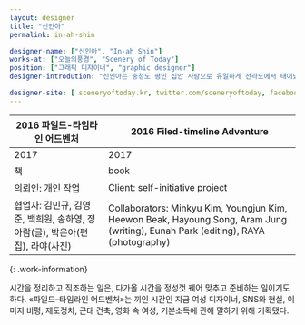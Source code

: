 ```yaml
---
layout: designer
title: "신인아"
permalink: in-ah-shin

designer-name: ["신인아", "In-ah Shin"]
works-at: ["오늘의풍경", "Scenery of Today"]
position: ["그래픽 디자이너", "graphic designer"]
designer-introdution: "신인아는 충청도 평민 집안 사람으로 유일하게 전라도에서 태어났다. 학교는 오스트레일리아 시드니에서 나왔고 지금은 서울 성북동과 을지로를 오가며 독립 생활을 하고 있다. 2015년 1월 19일부터 오늘의풍경이라는 사업자명으로 디자인 작업과 개인 프로젝트를 병행하고 있다. 과거엔 노인의 일상을 인터뷰한 ‹프로젝트 그대로›, 고서를 들여다본 ‹고서점 호산방›을, 현재는 기록 프로젝트 ‹파일드‒타임라인›, 교회 건축 진 «주님이하셨습니다»를 기획, 디자인, 출판한다. 글쓰기 모임 ‹현실탐구단›, 디자인 스터디 모임 ‹원룸스터디클럽›을 운영한다."

designer-site: [ sceneryoftoday.kr, twitter.com/sceneryoftoday, facebook.com/sceneryoftoday, instagram.com/sceneryoftoday ]
---
```


| 2016 파일드-타임라인 어드벤처 | 2016 Filed-timeline Adventure |
|----------------|----------------|
| 2017 | 2017 |
| 책 | book |
| 의뢰인: 개인 작업 | Client: self-initiative project |
| 협업자: 김민규, 김영준, 백희원, 송하영, 정아람(글), 박은아(편집), 라야(사진) | Collaborators: Minkyu Kim, Youngjun Kim, Heewon Beak, Hayoung Song, Aram Jung (writing), Eunah Park (editing), RAYA (photography) |
{: .work-information}

시간을 정리하고 직조하는 일은, 다가올 시간을 정성껏 꿰어 맞추고 준비하는 일이기도 하다. «파일드–타임라인 어드벤처»는 끼인 시간인 지금 여성 디자이너, SNS와 현실, 이미지 비평, 제도정치, 근대 건축, 영화 속 여성, 기본소득에 관해 말하기 위해 기획됐다.
